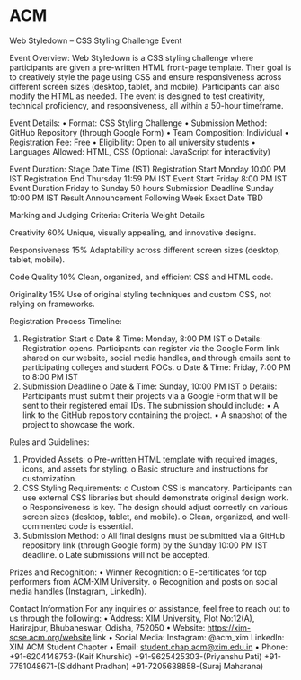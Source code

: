 # ACM

Web Styledown – CSS Styling Challenge Event

Event Overview:
Web Styledown is a CSS styling challenge where participants are given a pre-written HTML
front-page template. Their goal is to creatively style the page using CSS and ensure
responsiveness across different screen sizes (desktop, tablet, and mobile). Participants can
also modify the HTML as needed. The event is designed to test creativity, technical
proficiency, and responsiveness, all within a 50-hour timeframe.

Event Details:
• Format: CSS Styling Challenge
• Submission Method: GitHub Repository (through Google Form)
• Team Composition: Individual
• Registration Fee: Free
• Eligibility: Open to all university students
• Languages Allowed: HTML, CSS (Optional: JavaScript for interactivity)

Event Duration:
Stage Date Time (IST)
Registration Start Monday 10:00 PM IST
Registration End Thursday 11:59 PM IST
Event Start Friday 8:00 PM IST
Event Duration Friday to Sunday 50 hours
Submission Deadline Sunday 10:00 PM IST
Result Announcement Following Week Exact Date TBD



Marking and Judging Criteria:
Criteria Weight Details

Creativity 60% 
Unique, visually appealing, and
innovative designs.

Responsiveness 15%
Adaptability across different screen sizes
(desktop, tablet, mobile).

Code Quality 10% 
Clean, organized, and efficient CSS and HTML code.

Originality 15%
Use of original styling techniques and
custom CSS, not relying on frameworks.

Registration Process Timeline:
1. Registration Start
o Date & Time: Monday, 8:00 PM IST
o Details: Registration opens. Participants can register via the
Google Form link shared on our website, social media handles, and
through emails sent to participating colleges and student POCs.
o Date & Time: Friday, 7:00 PM to 8:00 PM IST
2. Submission Deadline
o Date & Time: Sunday, 10:00 PM IST
o Details: Participants must submit their projects via a Google Form
that will be sent to their registered email IDs. The submission
should include:
▪ A link to the GitHub repository containing the project.
▪ A snapshot of the project to showcase the work.

Rules and Guidelines:
1. Provided Assets:
o Pre-written HTML template with required images, icons, and
assets for styling.
o Basic structure and instructions for customization.
2. CSS Styling Requirements:
o Custom CSS is mandatory. Participants can use external CSS
libraries but should demonstrate original design work.
o Responsiveness is key. The design should adjust correctly on
various screen sizes (desktop, tablet, and mobile).
o Clean, organized, and well-commented code is essential.
3. Submission Method:
o All final designs must be submitted via a GitHub repository link
(through Google form) by the Sunday 10:00 PM IST deadline.
o Late submissions will not be accepted.

Prizes and Recognition:
• Winner Recognition:
o E-certificates for top performers from ACM-XIM University.
o Recognition and posts on social media handles (Instagram,
LinkedIn).

Contact Information
For any inquiries or assistance, feel free to reach out to us through the
following:
• Address:
XIM University,
Plot No:12(A), Harirajpur,
Bhubaneswar, Odisha, 752050
• Website:
https://xim-scse.acm.org/website link
• Social Media:
Instagram: @acm_xim
LinkedIn: XIM ACM Student Chapter
• Email:
student.chap.acm@xim.edu.in
• Phone:
+91-6204148753-(Kaif Khurshid)
+91-9625425303-(Priyanshu Pati)
+91-7751048671-(Siddhant Pradhan)
+91-7205638858-(Suraj Maharana)
